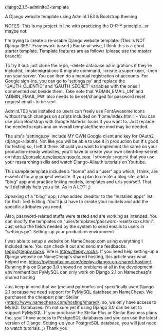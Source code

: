 django2.1.5-adminlte3-template

A Django website template using AdminLTE3 & Bootstrap theming

NOTES:
This is my project in line with practicing the D-R-Y principle...or maybe not.

I'm trying to create a re-usable Django website template. (This is NOT Django REST Framework-based.) Backend-wise, I think this is a good starter template. Template features are as follows (please use the master branch):

To try it out: just clone the repo, -delete database ad migrations if they're included, -makemigrations & migrate command, -create a super-user, -then run your server. You can then do a manual registration of accounts. For Google sign-ins, you can go to 'settings.py' and replace the 'GAUTH_CLIENTID' and 'GAUTH_SECRET' variables with the ones I commented out beside them. Take note that 'ADMIN_EMAIL_UN' and 'ADMIN_EMAIL_PW' also needs to be set/changed for password reset request emails to be sent.

AdminLTE3 was installed so users can freely use FontAwesome icons without much changes on scripts included on 'home/index.html'. - You can use plain Bootstrap with Google Material Icons if you want to. Just replace the needed scripts and an overall template/theme mod may be needed.

The site's 'settings.py' include MY OWN Google client and key for OAuth2 (django-allauth). Not like you will be able to use it in production but it's good for testing so, I left it there. Should you want to implement the same on your production-ready websites, you'll have to create your own client-key-secret on https://console.developers.google.com. I strongly suggest that you use your researching skills and watch Django-Allauth tutorials on Youtube.

This sample template includes a "home" and a "user" app which, I think, are essential for any project website. If you plan to create a blog site, add a "blog" app and practice linking models, templates and urls yourself. That will definitely help you a lot. As in A LOT! ;)

Speaking of a "blog" app, I also added ckeditor to the "installed apps" list for Rich Text Editing. You'll just have to create your models and add the specific attributes you need.

Also, password-related stuffs were tested and are working as intended. You can modify the templates on "user/templates/password-reset/xxxxx.html". Just setup the fields needed by the system to send emails to users in "settings.py".
Setting-up your production environment

I was able to setup a website on NameCheap.com using everything I included here. You can check it out and send me feedbacks: teppy@teppy.rocks. Site is https://teppy.rocks. If you need help setting-up a Django website on NameCheap's shared hosting, this article was what helped me: https://pythonfusion.com/deploy-django-on-shared-hosting/.
Running this on Django 3.0 showed no problems at all in the development environment but PyMySQL can only work on Django 2.1 on Namecheap's shared hosting

Just keep in mind that we (me and pythonfusion) specifically used Django 2.1 because we need support for PyMySQL database on NameCheap. We purchased the cheapest plan: Stellar (https://www.namecheap.com/hosting/shared/) so, we only have access to MySQL Databases. I'm not sure yet if using Django 3.0 can be set to support PyMySQL. If you purchase the Stellar Plus or Stellar Business plans tho, you'll have access to PostgreSQL databases and you can use the latest version of Django. Setting-up your PostgreSQL database, you will just need to watch tutorials. ;)
Thank you.
